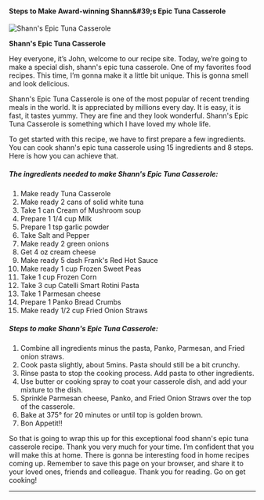             

#### Steps to Make Award-winning Shann&amp;#39;s Epic Tuna Casserole

![Shann's Epic Tuna Casserole](https://img-global.cpcdn.com/recipes/5564398587346944/751x532cq70/shanns-epic-tuna-casserole-recipe-main-photo.jpg)

**Shann's Epic Tuna Casserole**

Hey everyone, it’s John, welcome to our recipe site. Today, we’re going to make a special dish, shann's epic tuna casserole. One of my favorites food recipes. This time, I’m gonna make it a little bit unique. This is gonna smell and look delicious.

Shann's Epic Tuna Casserole is one of the most popular of recent trending meals in the world. It is appreciated by millions every day. It is easy, it is fast, it tastes yummy. They are fine and they look wonderful. Shann's Epic Tuna Casserole is something which I have loved my whole life.

To get started with this recipe, we have to first prepare a few ingredients. You can cook shann's epic tuna casserole using 15 ingredients and 8 steps. Here is how you can achieve that.

##### The ingredients needed to make Shann's Epic Tuna Casserole:

1.  Make ready Tuna Casserole
2.  Make ready 2 cans of solid white tuna
3.  Take 1 can Cream of Mushroom soup
4.  Prepare 1 1/4 cup Milk
5.  Prepare 1 tsp garlic powder
6.  Take Salt and Pepper
7.  Make ready 2 green onions
8.  Get 4 oz cream cheese
9.  Make ready 5 dash Frank's Red Hot Sauce
10.  Make ready 1 cup Frozen Sweet Peas
11.  Take 1 cup Frozen Corn
12.  Take 3 cup Catelli Smart Rotini Pasta
13.  Take 1 Parmesan cheese
14.  Prepare 1 Panko Bread Crumbs
15.  Make ready 1/2 cup Fried Onion Straws

##### Steps to make Shann's Epic Tuna Casserole:

1.  Combine all ingredients minus the pasta, Panko, Parmesan, and Fried onion straws.
2.  Cook pasta slightly, about 5mins. Pasta should still be a bit crunchy.
3.  Rinse pasta to stop the cooking process. Add pasta to other ingredients.
4.  Use butter or cooking spray to coat your casserole dish, and add your mixture to the dish.
5.  Sprinkle Parmesan cheese, Panko, and Fried Onion Straws over the top of the casserole.
6.  Bake at 375° for 20 minutes or until top is golden brown.
7.  Bon Appetit!!

So that is going to wrap this up for this exceptional food shann's epic tuna casserole recipe. Thank you very much for your time. I’m confident that you will make this at home. There is gonna be interesting food in home recipes coming up. Remember to save this page on your browser, and share it to your loved ones, friends and colleague. Thank you for reading. Go on get cooking!

* * *